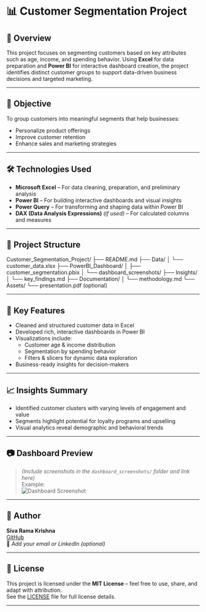 # 📊 Customer Segmentation Project

## 🧩 Overview  
This project focuses on segmenting customers based on key attributes such as age, income, and spending behavior. Using **Excel** for data preparation and **Power BI** for interactive dashboard creation, the project identifies distinct customer groups to support data-driven business decisions and targeted marketing.

---

## 🎯 Objective  
To group customers into meaningful segments that help businesses:
- Personalize product offerings
- Improve customer retention
- Enhance sales and marketing strategies

---

## 🛠️ Technologies Used  
- **Microsoft Excel** – For data cleaning, preparation, and preliminary analysis  
- **Power BI** – For building interactive dashboards and visual insights  
- **Power Query** – For transforming and shaping data within Power BI  
- **DAX (Data Analysis Expressions)** *(if used)* – For calculated columns and measures

---

## 📁 Project Structure  

Customer_Segmentation_Project/
├── README.md
├── Data/
│ └── customer_data.xlsx
├── PowerBI_Dashboard/
│ ├── customer_segmentation.pbix
│ └── dashboard_screenshots/
├── Insights/
│ └── key_findings.md
├── Documentation/
│ └── methodology.md
└── Assets/
└── presentation.pdf (optional)

---

## 📌 Key Features  
- Cleaned and structured customer data in Excel  
- Developed rich, interactive dashboards in Power BI  
- Visualizations include:
  - Customer age & income distribution
  - Segmentation by spending behavior
  - Filters & slicers for dynamic data exploration  
- Business-ready insights for decision-makers

---

## 📈 Insights Summary  
- Identified customer clusters with varying levels of engagement and value  
- Segments highlight potential for loyalty programs and upselling  
- Visual analytics reveal demographic and behavioral trends

---

## 📷 Dashboard Preview  
> *(Include screenshots in the `dashboard_screenshots/` folder and link here)*  
Example:  
![Dashboard Screenshot](PowerBI_Dashboard/dashboard_screenshots/overview.png)

---

## 👤 Author  
**Siva Rama Krishna**  
[GitHub](https://github.com/siva-rama-krishna18)  
📧 *Add your email or LinkedIn (optional)*

---

## 📄 License  
This project is licensed under the **MIT License** – feel free to use, share, and adapt with attribution.  
See the [LICENSE](LICENSE) file for full license details.

---
